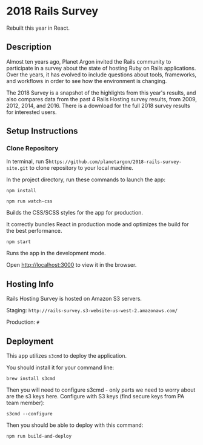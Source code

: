 # 2018 Rails Survey
Rebuilt this year in React.

## Description
Almost ten years ago, Planet Argon invited the Rails community to participate in a survey about the state of hosting Ruby on Rails applications. Over the years, it has evolved to include questions about tools, frameworks, and workflows in order to see how the environment is changing.

The 2018 Survey is a snapshot of the highlights from this year's results, and also compares data from the past 4 Rails Hosting survey results, from 2009, 2012, 2014, and 2016. There is a download for the full 2018 survey results for interested users.

## Setup Instructions

### Clone Repository

In terminal, run $`https://github.com/planetargon/2018-rails-survey-site.git` to clone repository to your local machine.

In the project directory, run these commands to launch the app:

`npm install`

`npm run watch-css`

Builds the CSS/SCSS styles for the app for production.

It correctly bundles React in production mode and optimizes the build for the best performance.

`npm start`

Runs the app in the development mode.

Open [http://localhost:3000](http://localhost:3000) to view it in the browser.

## Hosting Info
Rails Hosting Survey is hosted on Amazon S3 servers.

Staging:
`http://rails-survey.s3-website-us-west-2.amazonaws.com/`

Production:
`#`

## Deployment
This app utilizes `s3cmd` to deploy the application.

You should install it for your command line:
```
brew install s3cmd
```

Then you will need to configure s3cmd - only parts we need to worry about are the s3 keys here.
Configure with S3 keys (find secure keys from PA team member):
```
s3cmd --configure
```

Then you should be able to deploy with this command:

```
npm run build-and-deploy
```
